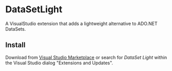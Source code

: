 # DataSetLight
A VisualStudio extension that adds a lightweight alternative to ADO.NET DataSets.

## Install
Download from [Visual Studio Marketplace](https://marketplace.visualstudio.com/items?itemName=SimonBaer.DataSetLight) or search for *DataSet Light* within the Visual Studio dialog "Extensions and Updates".
